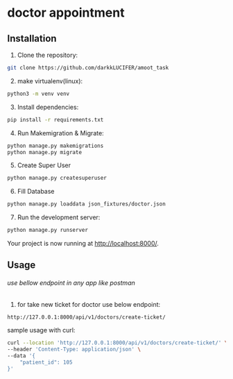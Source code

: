 # doctor appointment

## Installation

1. Clone the repository:

```bash
git clone https://github.com/darkkLUCIFER/amoot_task
```

2. make virtualenv(linux):

```bash
python3 -m venv venv
```

3. Install dependencies:

```bash
pip install -r requirements.txt
```

4. Run Makemigration & Migrate:

```bash
python manage.py makemigrations
python manage.py migrate
```

5. Create Super User
```bash
python manage.py createsuperuser
```

6. Fill Database

```bash
python manage.py loaddata json_fixtures/doctor.json
```

7. Run the development server:

```bash
python manage.py runserver
```

Your project is now running at [http://localhost:8000/](http://localhost:8000/).

## Usage

###### use bellow endpoint in any app like postman

1. for take new ticket for doctor use below endpoint:

```bash
http://127.0.0.1:8000/api/v1/doctors/create-ticket/
```
sample usage with curl:
```bash
curl --location 'http://127.0.0.1:8000/api/v1/doctors/create-ticket/' \
--header 'Content-Type: application/json' \
--data '{
    "patient_id": 105
}'
```
